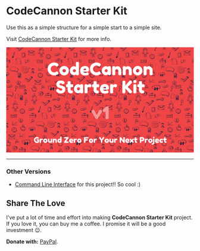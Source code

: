 # CodeCannon Starter Kit

Use this as a simple structure for a simple start to a simple site.

Visit [CodeCannon Starter Kit](//code-cannon.github.io/codecannon-starter-kit/) for more info.

![Watch the video on youtube](https://raw.githubusercontent.com/code-cannon/codecannon-starter-kit/master/assets/img/starter-kit-cover.png)

***

### Other Versions

- [Command Line Interface](https://github.com/code-cannon/codecannon-starter-kit-cli) for this project!! So cool :)

## Share The Love

I've put a lot of time and effort into making **CodeCannon Starter Kit** project. If you love it, you can buy me a coffee. I promise it will be a good investment 😉.

**Donate with:** [PayPal](https://www.paypal.me/mittalyashu).
